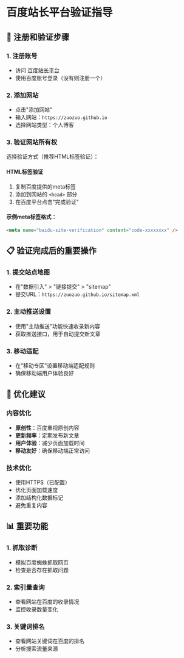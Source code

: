 # 百度站长平台验证指导

## 📌 注册和验证步骤

### 1. 注册账号
- 访问 [百度站长平台](https://ziyuan.baidu.com/)
- 使用百度账号登录（没有则注册一个）

### 2. 添加网站
- 点击"添加网站"
- 输入网站：`https://zuozuo.github.io`
- 选择网站类型：个人博客

### 3. 验证网站所有权
选择验证方式（推荐HTML标签验证）：

#### HTML标签验证
1. 复制百度提供的meta标签
2. 添加到网站的 `<head>` 部分
3. 在百度平台点击"完成验证"

#### 示例meta标签格式：
```html
<meta name="baidu-site-verification" content="code-xxxxxxxx" />
```

## 📋 验证完成后的重要操作

### 1. 提交站点地图
- 在"数据引入" > "链接提交" > "sitemap"
- 提交URL：`https://zuozuo.github.io/sitemap.xml`

### 2. 主动推送设置
- 使用"主动推送"功能快速收录新内容
- 获取推送接口，用于自动提交新文章

### 3. 移动适配
- 在"移动专区"设置移动端适配规则
- 确保移动端用户体验良好

## 🚀 优化建议

### 内容优化
- **原创性**：百度重视原创内容
- **更新频率**：定期发布新文章
- **用户体验**：减少页面加载时间
- **移动友好**：确保移动端正常访问

### 技术优化
- 使用HTTPS（已配置）
- 优化页面加载速度
- 添加结构化数据标记
- 避免重复内容

## 📊 重要功能

### 1. 抓取诊断
- 模拟百度蜘蛛抓取网页
- 检查是否存在抓取问题

### 2. 索引量查询
- 查看网站在百度的收录情况
- 监控收录数量变化

### 3. 关键词排名
- 查看网站关键词在百度的排名
- 分析搜索流量来源 